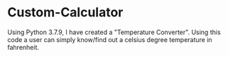 # Custom-Calculator

Using Python 3.7.9, I have created a "Temperature Converter".
Using this code a user can simply know/find out a celsius degree temperature in fahrenheit.
